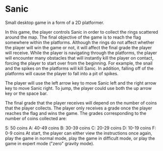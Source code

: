 # Sanic
Small desktop game in a form of a 2D platformer.

In this game, the player controls Sanic in order to collect the rings scattered around the map. The final objective of the game is to reach the flag somewhere within the platforms. Although the rings do not affect whether the player will win the game or not, it will affect the final grade the player will receive. While the player is navigating through the platforms, the player will encounter many obstacles that will instantly kill the player on contact, forcing the player to start over from the beginning. For example, the snail and the spikes on the platforms will kill Sanic. In addition, falling off of the platforms will cause the player to fall into a pit of spikes.

The player will use the left arrow key to move Sanic left and the right arrow key to move Sanic right. To jump, the player could use both the up arrow key or the space bar.

The final grade that the player receives will depend on the number of coins that the player collects. The player only receives a grade once the player reaches the flag and wins the game. The grades corresponding to the number of coins collected are:

S: 50 coins
A: 40-49 coins
B: 30-39 coins
C: 20-29 coins
D: 10-19 coins
F: 0-9 coins
At start, the player can either view the instructions once again, play the game in normal mode, play the game in difficult mode, or play the game in expert mode ("zero" gravity mode).
